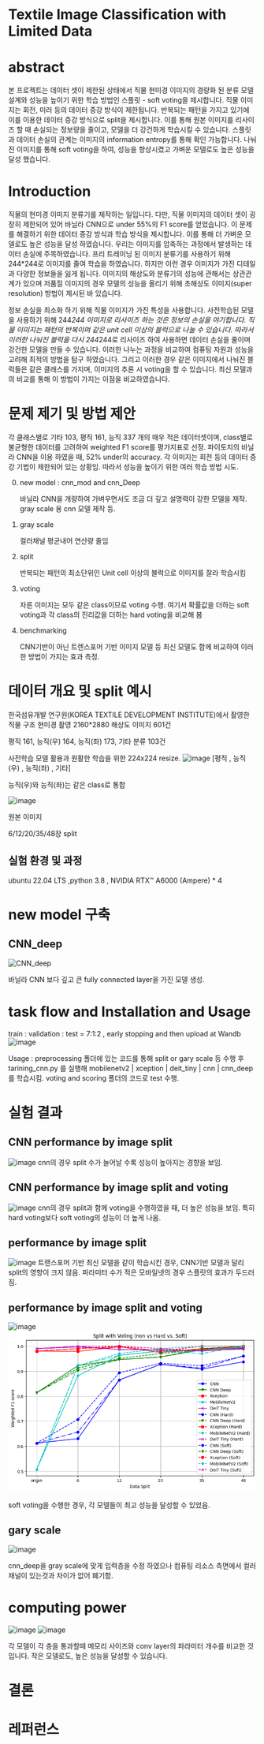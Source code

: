 # Textile Image Classification with Limited Data

# abstract

본 프로젝트는 데이터 셋이 제한된 상태에서 직물 현미경 이미지의 경량화 된 분류 모델 설계와 성능을 높이기 위한 학습 방법인 스플릿 - soft voting을 제시합니다. 직물 이미지는 회전, 미러 등의 데이터 증강 방식이 제한됩니다. 반복되는 패턴을 가지고 있기에 이를 이용한 데이터 증강 방식으로 split을 제시합니다. 이를 통해 원본 이미지를 리사이즈 할 때 손실되는 정보량을 줄이고, 모델을 더 강건하게 학습시킬 수 있습니다. 스플릿과 데이터 손실의 관계는 이미지의 information entropy를 통해 확인 가능합니다. 나눠진 이미지를 통해 soft voting을 하여, 성능을 향상시켰고 가벼운 모델로도 높은 성능을 달성 했습니다.

# Introduction

직물의 현미경 이미지 분류기를 제작하는 일입니다. 다만, 직물 이미지의 데이터 셋이 굉장히 제한되어 있어 바닐라 CNN으로 under 55%의 F1 score를 얻었습니다. 이 문제를 해결하기 위한 데이터 증강 방식과 학습 방식을 제시합니다. 이를 통해 더 가벼운 모델로도 높은 성능을 달성 하였습니다. 우리는 이미지를 압축하는 과정에서 발생하는 데이터 손실에 주목하였습니다. 프리 트레이닝 된 이미지 분류기를 사용하기 위해 244*244로 이미지를 줄여 학습을 하였습니다. 하지만 이런 경우 이미지가 가진 디테일과 다양한 정보들을 잃게 됩니다. 이미지의 해상도와 분류기의 성능에 관해서는 상관관계가 있으며 저품질 이미지의 경우 모델의 성능을 올리기 위해 초해상도 이미지(super resolution) 방법이 제시된 바 있습니다.

 정보 손실을 최소화 하기 위해 직물 이미지가 가진 특성을 사용합니다. 사전학습된 모델을 사용하기 위해 244*244 이미지로 리사이즈 하는 것은 정보의 손실을 야기합니다. 직물 이미지는 패턴의 반복이며 같은 unit cell 이상의 블럭으로 나눌 수 있습니다. 따라서 이러한 나눠진 블럭을 다시 244*244로 리사이즈 하여 사용하면 데이터 손실을 줄이며 강건한 모델을 만들 수 있습니다. 이러한 나누는 과정을 비교하여 컴퓨팅 자원과 성능을 고려해 최적의 방법을 탐구 하였습니다. 그리고 이러한 경우 같은 이미지에서 나눠진 블럭들은 같은 클래스를 가지며, 이미지의 추론 시 voting을 할 수 있습니다. 최신 모델과의 비교를 통해 이 방법이 가지는 이점을 비교하였습니다.
 
# 문제 제기 및 방법 제안
각 클래스별로 기타 103, 평직 161, 능직 337 개의 매우 적은 데이터셋이며, class별로 불균형한 데이터를 고려하여 weighted F1 score를 평가지표로 선정.  파이토치의 바닐라 CNN을 이용 하였을 때, 52% under의 accuracy. 각 이미지는 회전 등의 데이터 증강 기법이 제한되어 있는 상황임. 따라서 성능을 높이기 위한 여러 학습 방법 시도. 

0. new model : cnn_mod and cnn_Deep

   바닐라 CNN을 개량하여 가벼우면서도 조금 더 깊고 설명력이 강한 모델을 제작. gray scale 용 cnn 모델 제작 등.
2. gray scale

    컬러채널 평균내어 연산량 줄임
4. split

   반복되는 패턴의 최소단위인 Unit cell 이상의 블럭으로 이미지를 잘라 학습시킴
6. voting

   자른 이미지는 모두 같은 class이므로 voting 수행. 여기서 확률값을 더하는 soft voting과 각 class의 진리값을 더하는 hard voting을 비교해 봄
8. benchmarking

   CNN기반이 아닌 트렌스포머 기반 이미지 모델 등 최신 모델도 함께 비교하여 이러한 방법이 가지는 효과 측정.

# 데이터 개요 및 split 예시
한국섬유개발 연구원(KOREA TEXTILE DEVELOPMENT INSTITUTE)에서 촬영한 직물 구조 현미경 촬영 2160*2880 해상도 이미지 601건 

평직 161, 능직(우) 164, 능직(좌) 173, 기타 분류 103건

사전학습 모델 활용과 원활한 학습을 위한 224x224 resize.
![image](https://github.com/user-attachments/assets/bb90e2e2-72de-49b0-93e1-29f23c08c01b)
[평직 , 능직(우) , 능직(좌) , 기타] 

능직(우)와 능직(좌)는 같은 class로 통합

![image](https://github.com/user-attachments/assets/c8f348f5-7430-4cf6-a5ae-b43d9b34fe7b)

원본 이미지

6/12/20/35/48장 split

## 실험 환경 및 과정
ubuntu 22.04 LTS ,python 3.8 , NVIDIA RTX™ A6000 (Ampere) * 4 

# new model 구축
## CNN_deep
![CNN_deep](https://github.com/user-attachments/assets/65519437-1007-4151-bae0-fb7a75dff75b)

바닐라 CNN 보다 깊고 큰 fully connected layer을 가진 모델 생성. 

# task flow and Installation and Usage
train : validation : test = 7:1:2 , early stopping and then upload at Wandb
![image](https://github.com/user-attachments/assets/272999b8-9361-44a2-9f32-6e80b1ef51e8)

Usage : preprocessing 폴더에 있는 코드를 통해 split or gary scale 등 수행 후  tarining_cnn.py 를 실행해 mobilenetv2 | xception | deit_tiny | cnn | cnn_deep를 학습시킴. voting and scoring 폴더의 코드로 test 수행.


# 실험 결과

## CNN performance by image split
![image](https://github.com/user-attachments/assets/5086fd89-6185-47be-9900-a3ebae360fbf)
cnn의 경우 split 수가 늘어날 수록 성능이 높아지는 경향을 보임.

## CNN performance by image split and voting
![image](https://github.com/user-attachments/assets/e984e792-47e7-4de8-93af-69cd2a381905)
cnn의 경우 split과 함께 voting을 수행하였을 때, 더 높은 성능을 보임. 특히 hard voting보다 soft voting의 성능이 더 높게 나옴.

## performance by image split
![image](https://github.com/user-attachments/assets/4018dc76-ca76-4ef2-9b62-ecf17df19199)
트랜스포머 기반 최신 모델을 같이 학습시킨 경우, CNN기반 모델과 달리 split의 영향이 크지 않음. 파라미터 수가 적은 모바일넷의 경우 스플릿의 효과가 두드러짐.

## performance by image split and voting
![image](https://github.com/user-attachments/assets/81cefb05-7537-4b09-8bd0-ad3f41fc29c7)
![HB-KwonPHYS](https://github.com/HB-KwonPHYS/textile_image_classification/blob/main/plot/all%20.png)

soft voting을 수행한 경우, 각 모델들이 최고 성능을 달성할 수 있었음. 

## gary scale 
![image](https://github.com/user-attachments/assets/a29f17a7-e26a-4cb1-8cd2-28739a998836)

cnn_deep을 gray scale에 맞게 입력층을 수정 하였으나 컴퓨팅 리소스 측면에서 컬러채널이 있는것과 차이가 없어 폐기함.

# computing power
![image](https://github.com/user-attachments/assets/2841784f-b142-4616-a45c-3a3f8f0a0e2a)
![image](https://github.com/user-attachments/assets/c8463647-5460-4aca-928e-c48a56b972a1)

각 모델이 각 층을 통과할때 메모리 사이즈와 conv layer의 파라미터 개수를 비교한 것입니다. 작은 모델로도, 높은 성능을 달성할 수 있습니다.

# 결론




# 레퍼런스


